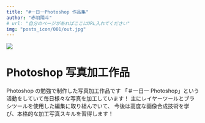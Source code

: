 ```yaml
---
title: "#一日一Photoshop 作品集"
author: "赤羽陽斗"
# url: "自分のページがあればここにURL入れてください"
img: "posts_icon/001/out.jpg"
---
```


![](/posts_icon/001/icon.png)

# Photoshop 写真加工作品

Photoshop の勉強で制作した写真加工作品です
「＃一日一 Photoshop」という活動をしていて毎日様々な写真を加工しています！
主にレイヤーツールとブラシツールを使用した編集に取り組んでいて、
今後は高度な画像合成技術を学び、本格的な加工写真スキルを習得します！
